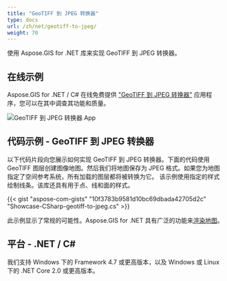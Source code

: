 ```yaml
---
title: "GeoTIFF 到 JPEG 转换器"
type: docs
url: /zh/net/geotiff-to-jpeg/
weight: 70
---
```


使用 Aspose.GIS for .NET 库来实现 GeoTIFF 到 JPEG 转换器。

## **在线示例**

Aspose.GIS for .NET / C# 在线免费提供 ["GeoTIFF 到 JPEG 转换器"](https://products.aspose.app/gis/viewer/geotiff-to-jpeg) 应用程序，您可以在其中调查其功能和质量。

![GeoTIFF 到 JPEG 转换器 App](viewer.png)

## **代码示例 - GeoTIFF 到 JPEG 转换器**

以下代码片段向您展示如何实现 GeoTIFF 到 JPEG 转换器。下面的代码使用 GeoTIFF 图层创建图像地图。然后我们将地图保存为 JPEG 格式。如果您为地图指定了空间参考系统，所有加载的图层都将被转换为它。
该示例使用指定的样式绘制线条。该库还具有用于点、线和面的样式。

{{< gist "aspose-com-gists" "10f3783b9581d10bc69dbada42705d2c" "Showcase-CSharp-geotiff-to-jpeg.cs" >}}

此示例显示了常规的可能性。Aspose.GIS for .NET 具有广泛的功能来[渲染地图](https://docs.aspose.com/gis/net/map-rendering/)。

## **平台 - .NET / C#**

我们支持 Windows 下的 Framework 4.7 或更高版本，以及 Windows 或 Linux 下的 .NET Core 2.0 或更高版本。

